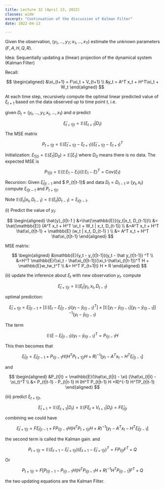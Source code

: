 ```yaml
---
title: Lecture 32 (April 13, 2022)
classes: wide
excerpt: "Continuation of the discussion of Kalman Filter"
date: 2022-04-13

---
```


Given the observation, $(y_1, \dots, y_T; x_1,\dots, x_T)$ estimate the unknown parameters $(F, A, H, Q, R)$. 

Idea: Sequentially updating a (linear) projection of the dynamical system (Kalman Filter)

Recall: 

$$
\begin{aligned}
&\xi_{t+1} = F\xi_t + V_{t+1} \\
&y_t = A^T x_t + H^T\xi_t + W_t
\end{aligned}
$$

At each time step, recursively compute the optimal linear predicted value of $\xi_{t+1}$ based on the data observed up to time point $t$, i.e. 

given $D_t = (y_t,\dots, y_1; x_t,\dots, x_1)$  and $a_{}$ predict 

$$
\hat{\xi}_{t+1|t} = \mathbb{E}(\xi_{t+1}|D_t)
$$

The MSE matrix 

$$
P_{t+1|t} = \mathbb{E}(\hat\xi_{t+1|t} - \xi_{t+1}) (\hat\xi_{t+1|t} - \xi_{t+1})^T
$$

Initialization: $\xi_{1|0} = \mathbb{E}(\xi_1 | D_0) = \mathbb{E}[\xi_1]$ where $D_0$ means there is no data. The expected MSE is 

$$
P_{1|0} = \mathbb{E}(\mathbb{E}\xi_1-\xi_1) (\mathbb{E}\xi_1-\xi)^T = \text{Cov}(\xi_1)
$$

Recursion: Given $\hat\xi_{t | t-1}$ and $ P_{t|t-1}$ and data $D_t = D_{t-1} \cup \{y_t,x_t\}$ compute $\xi_{t|t-1}$ and $P_{t+1|t}$.

Note $\mathbb{E} (\xi_t | x_t, D_{t-1}) = \mathbb{E} (\xi_t |D_{t-1}) = \xi_{t|t-1}$. 

(i) Predict the value of $y_t$:

$$
\begin{aligned}
\hat{y}_{t|t-1 } &=\hat{\mathbb{E}}(y_t|x_t, D_{t-1})\\
&= \hat{\mathbb{E}} (A^T x_t + H^T \xi_t + W_t | x_t, D_{t-1}) \\
&=A^T x_t + H^T \hat\xi_{t|t-1} + \mathbb{E} (w_t | x_t, D_{t-1} ) \\
&= A^T x_t + H^T \hat\xi_{t|t-1}
\end{aligned}
$$

MSE matrix: 

$$
\begin{aligned}
&\mathbb{E}(y_t - y_{t|t-1})(y_t - \hat y_{t|t-1}) ^T \\
&=H^T \mathbb{E}(\xi_t - \hat\xi_{t|t-1})(\xi_t-\hat\xi_{t|t-1})^T H + \mathbb{E}w_tw_t^T \\
&= H^T P_{t+1|t} H + R
\end{aligned}
$$

(ii) update the inference about $\xi_t$ with new observation $y_t$. compute 

$$
\hat\xi_{t+1|t} = \mathbb{E} (\xi_t | y_t ,x_t , D_{t-1}) 
$$

optimal prediction:

$$
\hat\xi_{t+1|t} = \hat\xi_{t|t-1} + [\mathbb{E}(\xi_t - \hat\xi_{t|t-1}) (y_t -\hat y_{t|t-1})^T] \times [\mathbb{E}[y_t-\hat y_{t|t-1}][y_t-\hat y_{t|t-1}]]^{-1} (y_t-\hat y_{t|t-1})
$$

The term 

$$
\mathbb{E}(\xi-\hat\xi_{t|t-1}) (y_t - \hat y_{t|t-1})^T = P_{t|t-1} H
$$

This then becomes that 

$$
\hat\xi_{t | t} = \hat\xi_{t|t-1} + P_{t|t-1} H(H^T P_{t+1|t} H + R)^{-1} [y_t - A^T x_t - H^T\hat\xi_{t|t-1}]
$$

and 

$$
\begin{aligned}
&P_{t|t} = \mathbb{E}(\hat\xi_{t|t} - \xi) (\hat\xi_{t|t} - \xi_t)^T \\
&= P_{t|t-1} - P_{t|t-1} H (H^T P_{t|t-1} H +R)^{-1} H^TP_{t|t-1}
\end{aligned}
$$

(iii) predict $\xi_{t+1|t}$, 

$$
\hat\xi_{t+1} = \mathbb{E} (\xi_{t+1}|D_t) = \mathbb{E}(F\xi_t+V_{t+1} |D_t) = F\hat\xi_{t|t}
$$

combining we could have 

$$
\hat\xi_{t+1|t} = F\hat\xi_{t|t-1} + FP_{t|t-1} H(H^T P_{t+1|t} H + R)^{-1}[y_t - A^T x_t - H^T \hat\xi_{t|t-1}] 
$$

the second term is called the Kalman gain. 
and 

$$
P_{t+1|t} = \mathbb{E}(\xi_{t+1}-\hat\xi_{t+1|t}) (\xi_{t+1}-\hat\xi_{t+1|t})^T = FP_{t|t} F^T +Q 
$$

Or 

$$
P_{t+1|t} = F[P_{t|t-1} - P_{t|t-1} H (H^T P_{t|t-1} H + R)^{-1}H^T P_{t|t-1} ] F^T +Q
$$

the two updating equations are the Kalman Filter. 

